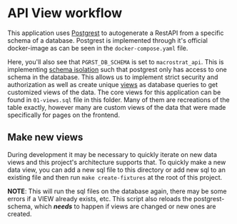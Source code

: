 # API View workflow

This application uses [Postgrest](https://postgrest.org/en/stable/) to autogenerate a RestAPI from a specific schema of a database. Postgrest is implemented through it's official docker-image as can be seen in the `docker-compose.yaml` file.

Here, you'll also see that `PGRST_DB_SCHEMA` is set to `macrostrat_api`. This is implementing [schema isolation](https://postgrest.org/en/stable/schema_structure.html) such that postgrest only has access to one schema in the database. This allows us to implement strict security and authorization as well as create unique [views](https://www.postgresql.org/docs/current/sql-createview.html) as database queries to get customized views of the data. The core views for this application can be found in `01-views.sql` file in this folder. Many of them are recreations of the table exactly, however many are custom views of the data that were made specifically for pages on the frontend.

## Make new views

During development it may be necessary to quickly iterate on new data views and this project's architecture supports that. To quickly make a new data view, you can add a new sql file to this directory or add new sql to an existing file and then run `make create-fixtures` at the root of this project.

**NOTE**: This will run the sql files on the database again, there may be some errors if a VIEW already exists, etc. This script also reloads the postgrest-schema, which **_needs_** to happen if views are changed or new ones are created.
